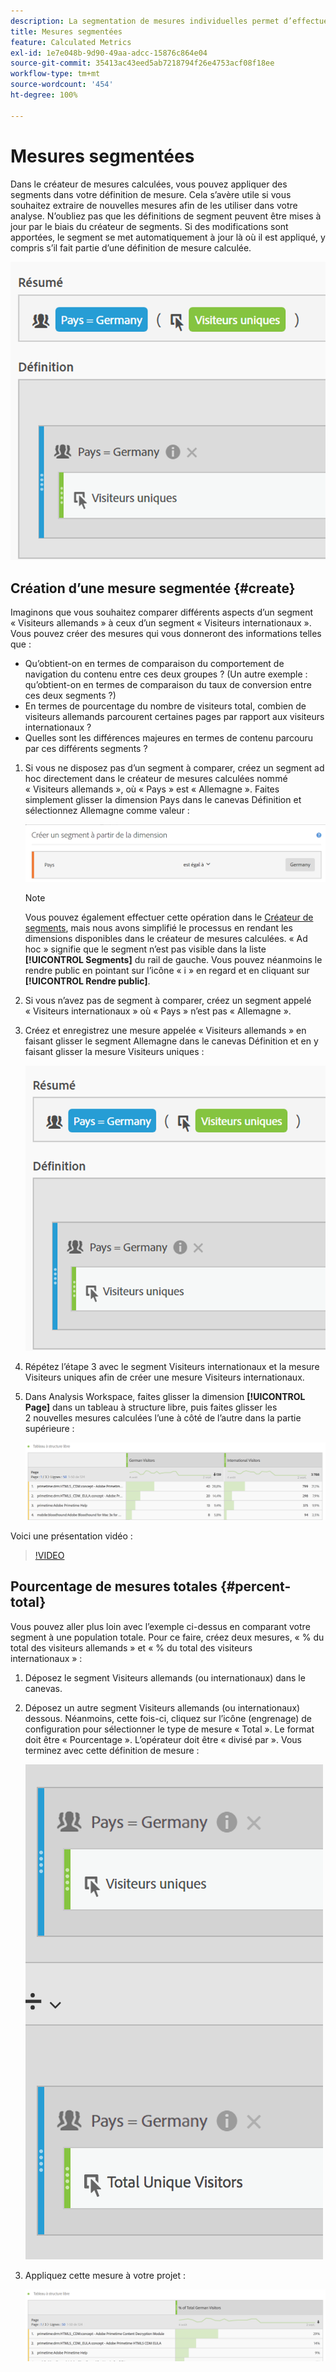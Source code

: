 ```yaml
---
description: La segmentation de mesures individuelles permet d’effectuer des comparaisons de mesures dans le même rapport.
title: Mesures segmentées
feature: Calculated Metrics
exl-id: 1e7e048b-9d90-49aa-adcc-15876c864e04
source-git-commit: 35413ac43eed5ab7218794f26e4753acf08f18ee
workflow-type: tm+mt
source-wordcount: '454'
ht-degree: 100%

---
```


# Mesures segmentées

Dans le créateur de mesures calculées, vous pouvez appliquer des segments dans votre définition de mesure. Cela s’avère utile si vous souhaitez extraire de nouvelles mesures afin de les utiliser dans votre analyse. N’oubliez pas que les définitions de segment peuvent être mises à jour par le biais du créateur de segments. Si des modifications sont apportées, le segment se met automatiquement à jour là où il est appliqué, y compris s’il fait partie d’une définition de mesure calculée.

![](assets/german-visitors.png)

## Création d’une mesure segmentée {#create}

Imaginons que vous souhaitez comparer différents aspects d’un segment « Visiteurs allemands » à ceux d’un segment « Visiteurs internationaux ». Vous pouvez créer des mesures qui vous donneront des informations telles que :

* Qu’obtient-on en termes de comparaison du comportement de navigation du contenu entre ces deux groupes ? (Un autre exemple : qu’obtient-on en termes de comparaison du taux de conversion entre ces deux segments ?)
* En termes de pourcentage du nombre de visiteurs total, combien de visiteurs allemands parcourent certaines pages par rapport aux visiteurs internationaux ?
* Quelles sont les différences majeures en termes de contenu parcouru par ces différents segments ?

1. Si vous ne disposez pas d’un segment à comparer, créez un segment ad hoc directement dans le créateur de mesures calculées nommé « Visiteurs allemands », où « Pays » est « Allemagne ». Faites simplement glisser la dimension Pays dans le canevas Définition et sélectionnez Allemagne comme valeur :

   ![](assets/segment-from-dimension.png)

   >[!NOTE]
   >
   >Vous pouvez également effectuer cette opération dans le [Créateur de segments](/help/components/segmentation/segmentation-workflow/seg-build.md), mais nous avons simplifié le processus en rendant les dimensions disponibles dans le créateur de mesures calculées. « Ad hoc » signifie que le segment n’est pas visible dans la liste **[!UICONTROL Segments]** du rail de gauche. Vous pouvez néanmoins le rendre public en pointant sur l’icône « i » en regard et en cliquant sur **[!UICONTROL Rendre public]**.

1. Si vous n’avez pas de segment à comparer, créez un segment appelé « Visiteurs internationaux » où « Pays » n’est pas « Allemagne ».
1. Créez et enregistrez une mesure appelée « Visiteurs allemands » en faisant glisser le segment Allemagne dans le canevas Définition et en y faisant glisser la mesure Visiteurs uniques :

   ![](assets/german-visitors.png)

1. Répétez l’étape 3 avec le segment Visiteurs internationaux et la mesure Visiteurs uniques afin de créer une mesure Visiteurs internationaux.
1. Dans Analysis Workspace, faites glisser la dimension **[!UICONTROL Page]** dans un tableau à structure libre, puis faites glisser les 2 nouvelles mesures calculées l’une à côté de l’autre dans la partie supérieure :

   ![](assets/workspace-pages.png)

Voici une présentation vidéo :

>[!VIDEO](https://video.tv.adobe.com/v/25407/?quality=12)

## Pourcentage de mesures totales {#percent-total}

Vous pouvez aller plus loin avec l’exemple ci-dessus en comparant votre segment à une population totale. Pour ce faire, créez deux mesures, « % du total des visiteurs allemands » et « % du total des visiteurs internationaux » :

1. Déposez le segment Visiteurs allemands (ou internationaux) dans le canevas.
1. Déposez un autre segment Visiteurs allemands (ou internationaux) dessous. Néanmoins, cette fois-ci, cliquez sur l’icône (engrenage) de configuration pour sélectionner le type de mesure « Total ». Le format doit être « Pourcentage ». L’opérateur doit être « divisé par ». Vous terminez avec cette définition de mesure :

   ![](assets/cm_metric_total.png)

1. Appliquez cette mesure à votre projet :

   ![](assets/cm_percent_total.png)
